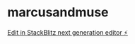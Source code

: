 # marcusandmuse

[Edit in StackBlitz next generation editor ⚡️](https://stackblitz.com/~/github.com/aias313/marcusandmuse)